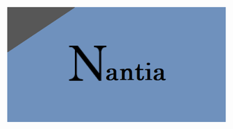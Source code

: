 <div align="center">
  <img src="https://github.com/Skygg3/Nantia/blob/master/src/resources/images/about_img.png">
</div>
